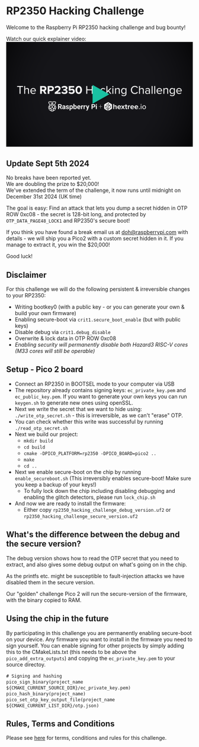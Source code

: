 # RP2350 Hacking Challenge

Welcome to the Raspberry Pi RP2350 hacking challenge and bug bounty!

Watch our quick explainer video:
[![](assets/hacking-challenge-thumbnail-play.png)](https://hextree.io/rp2350-hacking-challenge)

## Update Sept 5th 2024
No breaks have been reported yet.  
We are doubling the prize to $20,000!  
We've extended the term of the challenge, it now runs until midnight on December 31st 2024 (UK time)

The goal is easy: Find an attack that lets you dump a secret hidden in OTP ROW 0xc08 - the secret is 128-bit long, and protected by `OTP_DATA_PAGE48_LOCK1` and RP2350's secure boot!

If you think you have found a break email us at [doh@raspberrypi.com](mailto:doh@raspberrypi.com) with details - we will ship you a Pico2 with a custom secret hidden in it. If you manage to extract it, you win the $20,000!

Good luck!

## Disclaimer

For this challenge we will do the following persistent & irreversible changes to your RP2350:

- Writing bootkey0 (with a public key - or you can generate your own & build your own firmware)
- Enabling secure-boot via `crit1.secure_boot_enable` (but with public keys)
- Disable debug via `crit1.debug_disable`
- Overwrite & lock data in OTP ROW 0xc08
- *Enabling security will permanently disable both Hazard3 RISC-V cores (M33 cores will still be operable)*

## Setup - Pico 2 board

- Connect an RP2350 in BOOTSEL mode to your computer via USB
- The repository already contains signing keys: `ec_private_key.pem` and `ec_public_key.pem`. If you want to generate your own keys you can run `keygen.sh` to generate new ones using openSSL.
- Next we write the secret that we want to hide using: `./write_otp_secret.sh` - this is irreversible, as we can't "erase" OTP.
- You can check whether this write was successful by running `./read_otp_secret.sh`
- Next we build our project:
    - `mkdir build`
    - `cd build`
    - `cmake -DPICO_PLATFORM=rp2350 -DPICO_BOARD=pico2 ..`
    - `make`
    - `cd ..`
- Next we enable secure-boot on the chip by running `enable_secureboot.sh` (This irreversibly enables secure-boot! Make sure you keep a backup of your keys!)
    - To fully lock down the chip including disabling debugging and enabling the glitch detectors, please run `lock_chip.sh`
- And now we are ready to install the firmware:
    - Either copy `rp2350_hacking_challenge_debug_version.uf2` or `rp2350_hacking_challenge_secure_version.uf2`

## What's the difference between the debug and the secure version?

The debug version shows how to read the OTP secret that you need to extract, and also gives
some debug output on what's going on in the chip.

As the printfs etc. might be susceptible to fault-injection attacks we have disabled them in
the secure version.

Our "golden" challenge Pico 2 will run the secure-version of the firmware, with the binary copied to RAM.

## Using the chip in the future

By participating in this challenge you are permanently enabling secure-boot on your device.
Any firmware you want to install in the firmware you need to sign yourself. You can enable
signing for other projects by simply adding this to the CMakeLists.txt (this needs to be above the `pico_add_extra_outputs`) and copying the
`ec_private_key.pem` to your source directoy.

```
# Signing and hashing
pico_sign_binary(project_name ${CMAKE_CURRENT_SOURCE_DIR}/ec_private_key.pem)
pico_hash_binary(project_name)
pico_set_otp_key_output_file(project_name ${CMAKE_CURRENT_LIST_DIR}/otp.json)
```
## Rules, Terms and Conditions

Please see [here](https://www.raspberrypi.com/def-con-2024-challenge/) for terms, conditions and rules for this challenge.

